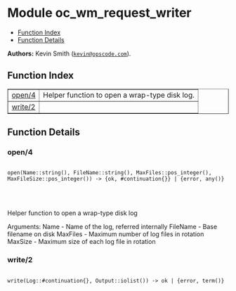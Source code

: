 

# Module oc_wm_request_writer #
* [Function Index](#index)
* [Function Details](#functions)

__Authors:__ Kevin Smith ([`kevin@opscode.com`](mailto:kevin@opscode.com)).
<a name="index"></a>

## Function Index ##


<table width="100%" border="1" cellspacing="0" cellpadding="2" summary="function index"><tr><td valign="top"><a href="#open-4">open/4</a></td><td>Helper function to open a wrap-type disk log.</td></tr><tr><td valign="top"><a href="#write-2">write/2</a></td><td></td></tr></table>


<a name="functions"></a>

## Function Details ##

<a name="open-4"></a>

### open/4 ###


<pre><code>
open(Name::string(), FileName::string(), MaxFiles::pos_integer(), MaxFileSize::pos_integer()) -&gt; {ok, #continuation{}} | {error, any()}
</code></pre>

<br></br>



Helper function to open a wrap-type disk log


Arguments:
Name     - Name of the log, referred internally
FileName - Base filename on disk
MaxFiles - Maximum number of log files in rotation
MaxSize  - Maximum size of each log file in rotation

<a name="write-2"></a>

### write/2 ###


<pre><code>
write(Log::#continuation{}, Output::iolist()) -&gt; ok | {error, term()}
</code></pre>

<br></br>



